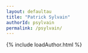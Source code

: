 ```yaml
---
layout: defaultau
title: "Patrick Sylvain"
authorId: psylvain
permalink: /psylvain/
---
```

{% include loadAuthor.html %}
<script>
    $(document).ready(function(){
        showAuthorBio('{{ page.authorId }}');
   });
</script>